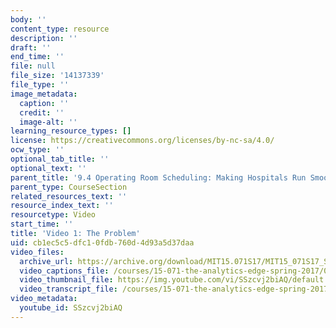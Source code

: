 ```yaml
---
body: ''
content_type: resource
description: ''
draft: ''
end_time: ''
file: null
file_size: '14137339'
file_type: ''
image_metadata:
  caption: ''
  credit: ''
  image-alt: ''
learning_resource_types: []
license: https://creativecommons.org/licenses/by-nc-sa/4.0/
ocw_type: ''
optional_tab_title: ''
optional_text: ''
parent_title: '9.4 Operating Room Scheduling: Making Hospitals Run Smoothly  (Recitation)'
parent_type: CourseSection
related_resources_text: ''
resource_index_text: ''
resourcetype: Video
start_time: ''
title: 'Video 1: The Problem'
uid: cb1ec5c5-dfc1-0fdb-760d-4d93a5d37daa
video_files:
  archive_url: https://archive.org/download/MIT15.071S17/MIT15_071S17_Session_9.4.02_300k.mp4
  video_captions_file: /courses/15-071-the-analytics-edge-spring-2017/090ec21207ec5a868d99bec711a6f256_SSzcvj2biAQ.vtt
  video_thumbnail_file: https://img.youtube.com/vi/SSzcvj2biAQ/default.jpg
  video_transcript_file: /courses/15-071-the-analytics-edge-spring-2017/9eb26ea62fea842bdf2b0e9108434f3c_SSzcvj2biAQ.pdf
video_metadata:
  youtube_id: SSzcvj2biAQ
---
```

